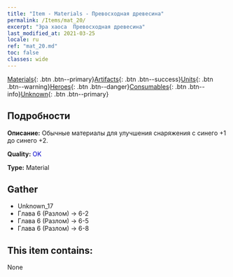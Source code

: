 ```yaml
---
title: "Item - Materials - Превосходная древесина"
permalink: /Items/mat_20/
excerpt: "Эра хаоса  Превосходная древесина"
last_modified_at: 2021-03-25
locale: ru
ref: "mat_20.md"
toc: false
classes: wide
---
```

 [Materials](/ru/Items/){: .btn .btn--primary}[Artifacts](/ru/Items/Artifacts/){: .btn .btn--success}[Units](/ru/Items/Units/){: .btn .btn--warning}[Heroes](/ru/Items/Heroes/){: .btn .btn--danger}[Consumables](/ru/Items/Consumables/){: .btn .btn--info}[Unknown](/ru/Items/Unknown/){: .btn .btn--primary}

## Подробности
 **Описание:** Обычные материалы для улучшения снаряжения c синего +1 до синего +2.

 **Quality:** <span style="color: #0000CD">OK</span>

 **Type:** Material

## Gather

*    Unknown_17 
*    Глава 6 (Разлом) -> 6-2 
*    Глава 6 (Разлом) -> 6-5 
*    Глава 6 (Разлом) -> 6-8 

## This item contains:

  None

